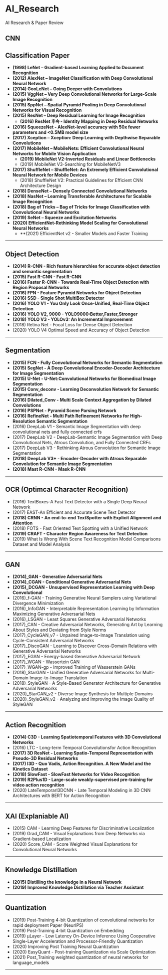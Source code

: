 # AI_Research
AI Research & Paper Review


## CNN 

## Classification Paper
- **(1998) LeNet – Gradient-based Learning Applied to Document Recognition**
- **(2012) AlexNet – ImageNet Classification with Deep Convolutional Neural Network**
- **(2014) GooLeNet – Going Deeper with Convolutions**
- **(2015) VggNet – Very Deep Convolutional Networks for Large-Scale Image Recognition**
- **(2015) SppNet – Spatial Pyramid Pooling in Deep Convolutional Networks for Visual Recognition**
- **(2015) ResNet – Deep Residual Learning for Image Recognition**
  - **(2016) ResNet 후속 - Identity Mapping in Deep Residual Networks**
- **(2016) SqueezeNet - AlexNet-level accuracy with 50x fewer parameters and <0.5MB model size**
- **(2017) Xception – Xception: Deep Learning with Depthwise Separable Convolutions**
- **(2017) MobileNet – MobileNets: Efficient Convolutional Neural Networks for Mobile Vision Application**
  - **(2019) MobileNet V2-Inverted Residuals and Linear Bottlenecks**
  - (2019) MobileNet V3-Searching for MobileNetV3
- **(2017) ShuffleNet – ShuffleNet: An Extremely Efficient Convolutional Neural Network for Mobile Devices**
  - (2018) ShuffleNet V2: Practical Guidelines for Efficient CNN Architecture Design
- **(2018) DenseNet – Densely Connected Convolutional Networks**
- **(2018) NasNet – Learning Transferable Architectures for Scalable Image Recognition**
- **(2018) Bag of Tricks – Bag of Tricks for Image Classification with Convolutional Neural Networks**
- **(2019) SeNet – Squeeze and Excitation Networks**
- **(2020) EfficientNet-Rethinking Model Scaling for Convolutional Neural Networks**
  - **(2021) EfficientNet v2 - Smaller Models and Faster Training
<hr>

## Object Detection
- **(2014) R-CNN - Rich feature hierarchies for accurate object detection and semantic segmentation**
- **(2015) Fast R-CNN  - Fast R-CNN**
- **(2016) Faster R-CNN - Towards Real-Time Object Detection with Region Proposal Networks**
- **(2016) FPN - Feature Pyramid Networks for Object Detection**
- **(2016) SSD - Single Shot MultiBox Detector**
- **(2016) YOLO V1 - You Only Look Once-Unified, Real-Time Object Detection**
- **(2016) YOLO V2, 9000 - YOLO9000:Better,Faster,Stronger**
- **(2018) YOLO V3 - YOLOv3: An Incremental Improvement**
- (2018) Retina Net - Focal Loss for Dense Object Detection 
- (2020) YOLO V4 Optimal Speed and Accuracy of Object Detection 

<hr>

## Segmentation
- **(2015) FCN - Fully Convolutional Networks for Semantic Segmentation**
- **(2015) SegNet - A Deep Convolutional Encoder-Decoder Architecture for Image Segmentation**
- **(2015) U-Net - U-Net:Convolutional Networks for Biomedical Image Segmentation**
- **(2015) Conv_deconv - Learning Deconvolution Network for Semantic Segmentation**
- **(2016) Dilated_Conv - Multi Scale Context Aggregation by Dilated Convolutions**
- **(2016) PSPNet - Pyramid Scene Parsing Network**
- **(2016) RefineNet - Multi Path Refinement Networks for High-Resolution Semantic Segmentation**
- (2016) DeepLab V1 - Semantic Image Segmentation with deep convolutional nets and fully connected crfs
- (2017) DeepLab V2 - DeepLab-Semantic Image Segmentation with Deep Convolutional Nets, Atrous Convolution, and Fully Connected CRFs
- (2017) DeepLab V3 - Rethinking Atrous Convolution for Semantic Image Segmentation
- **(2018) DeepLab V3+ - Encoder-Decoder with Atrous Separable Convolution for Semantic Image Segmentation**
- **(2018) Mast R-CNN - Mask R-CNN**

<hr>

## OCR (Optimcal Character Recognition)
- (2016) TextBoxes-A Fast Text Detector with a Single Deep Neural Network
- (2017) EAST-An Efficient and Accurate Scene Text Detector
- **(2018) CRNN - An end-to-end TextSpotter with Explicit Alignment and Attention**
- (2018) FOTS - Fast Oriented Text Spotting with a Unified Network
- **(2019) CRAFT - Character Region Awareness for Text Detection**
- (2019) What Is Wrong With Scene Text Recognition Model Comparisons Dataset and Model Analysis

<hr>


## GAN
- **(2014)_GAN - Generative Adversarial Nets**
- **(2014)_CGAN - Conditional Generative Adversarial Nets**
- **(2015)_DCGAN - Unsupervised Representation Learning with Deep Convolutional**
- (2016)_f-GAN - Training Generative Neural Samplers using Variational Divergence Minimization
- (2016)_InfoGAN - Interpretable Representation Learning by Information Maximizing Generative Adversarial Nets
- (2016)_LSGAN - Least Squares Generative Adversarial Networks
- (2017)_CAN - Creative Adversarial Networks, Generating Art by Learning About Styles and Deviating from Style Norms
- (2017)_CycleGAN_v7 - Unpaired Image-to-Image Translation using Cycle-Consistent Adversarial Networks
- (2017)_DiscoGAN - Learning to Discover Cross-Domain Relations with Generative Adversarial Networks
- (2017)_EGAN - Energy-based Generative Adversarial Network
- (2017)_WGAN - Wassertein GAN
- (2017)_WGAN-gp - Improved Training of Wasserstein GANs
- (2018)_StarGAN - Unified Generative Adversarial Networks for Multi-Domain Image-to-Image Translation
- (2018)_StyleGAN - A Style-Based Generator Architecture for Generative Adversarial Networks
- (2020)_StarGAN_v2 - Diverse Image Synthesis for Multiple Domains
- (2020)_StyleGAN_v2 - Analyzing and Improving the Image Quality of StyleGAN

<hr>

## Action Recognition
- **(2014) C3D - Learning Spatiotemporal Features with 3D Convolutional Networks**
- (2016) LTC - Long-term Temporal Convolutionsfor Action Recognition
- **(2017) 3D ResNet - Learning Spatio-Temporal Representation with Pseudo-3D Residual Networks**
- **(2017) I3D - Quo Vadis, Action Recognition. A New Model and the Kinetics Dataset**
- **(2018) SlowFast - SlowFast Networks for Video Recognition**
- **(2019) R2Plus1D - Large-scale weakly-supervised pre-training for video action recognition**
- (2020) LateTemporarl3DCNN - Late Temporal Modeling in 3D CNN Architectures with BERT for Action Recognition

<hr>

## XAI (Explaniable AI)
- (2015) CAM - Learning Deep Features for Discriminative Localization
- (2019) Grad_CAM - Visual Explanations from Deep Networks via Gradient-based Localization
- (2020) Score_CAM - Score Weighted Visual Explanations for Convolutional Neural Networks

<hr>


## Knowledge Distillation
- **(2015) Distilling the knowledge in a Neural Network**
- **(2019) Improved Knowledge Distillation via Teacher Assistant**

<hr>


## Quantization
- (2019) Post-Training 4-bit Quantization of convolutional networks for rapid deployment Paper (NeurIPS)
- (2019) Post-Training 4-bit Quantization on Embedding
- (2019) µLayer - Low Latency On-Device Inference Using Cooperative Single-Layer Acceleration and Processor-Friendly Quantization
- (2020) Improving Post Training Neural Quantization
- (2020) EasyQuant - Post-training Quantization via Scale Optimization
- (2021) Post_Training weighted quantization of neural networks for language_models

<hr>
